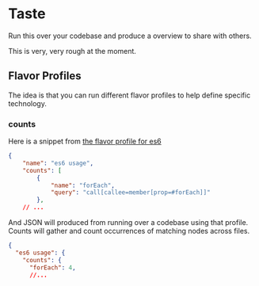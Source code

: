 # Taste
Run this over your codebase and produce a overview to share with others.

This is very, very rough at the moment.

## Flavor Profiles
The idea is that you can run different flavor profiles to help define specific technology.

### counts
Here is a snippet from [the flavor profile for es6](flavor_profiles/javascript/es6.json)

```json
{
    "name": "es6 usage",
    "counts": [
        {
            "name": "forEach",
            "query": "call[callee=member[prop=#forEach]]"
        },
    // ...
```

And JSON will produced from running over a codebase using that profile.  Counts will gather and count occurrences of matching nodes across files.

```json
{
  "es6 usage": {
    "counts": {
      "forEach": 4,
      //...
```
